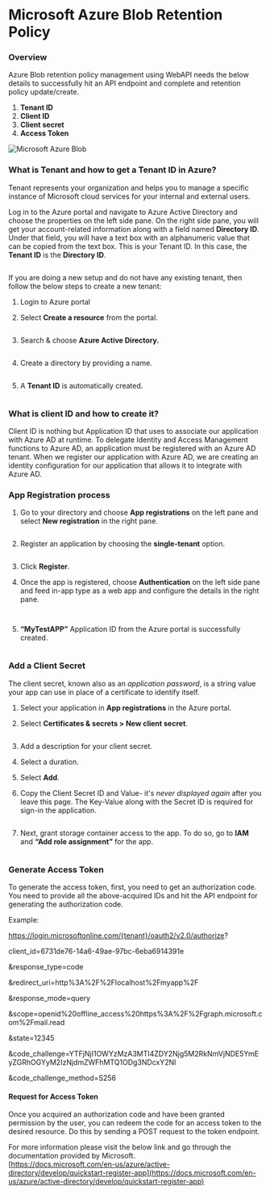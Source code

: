# Microsoft Azure Blob Retention Policy

### Overview <a href="#overview" id="overview"></a>

Azure Blob retention policy management using WebAPI needs the below details to successfully hit an API endpoint and complete and retention policy update/create.&#x20;

1. **Tenant ID**
2. **Client ID**
3. **Client secret**
4. **Access Token**

![Microsoft Azure Blob](https://cdn.document360.io/8711f4e7-c040-4616-aac9-d947f87e4619/Images/Documentation/image-1623320377782.png)

### **What is Tenant and how to get a Tenant ID in Azure?** <a href="#what-is-tenant-and-how-to-get-a-tenant-id-in-azure" id="what-is-tenant-and-how-to-get-a-tenant-id-in-azure"></a>

Tenant represents your organization and helps you to manage a specific instance of Microsoft cloud services for your internal and external users.

Log in to the Azure portal and navigate to Azure Active Directory and choose the properties on the left side pane. On the right side pane, you will get your account-related information along with a field named **Directory ID**. Under that field, you will have a text box with an alphanumeric value that can be copied from the text box. This is your Tenant ID.  In this case, the **Tenant ID** is the **Directory ID**.

<figure><img src="https://cdn.document360.io/8711f4e7-c040-4616-aac9-d947f87e4619/Images/Documentation/image-1623320579409.png" alt=""><figcaption></figcaption></figure>

If you are doing a new setup and do not have any existing tenant, then follow the below steps to create a new tenant:

1. Login to Azure portal
2.  Select **Create a resource** from the portal.

    <figure><img src="https://cdn.document360.io/8711f4e7-c040-4616-aac9-d947f87e4619/Images/Documentation/image-1623320589698.png" alt=""><figcaption></figcaption></figure>
3.  Search & choose **Azure Active Directory.**

    <figure><img src="https://cdn.document360.io/8711f4e7-c040-4616-aac9-d947f87e4619/Images/Documentation/image-1623320600509.png" alt=""><figcaption></figcaption></figure>
4.  Create a directory by providing a name.&#x20;

    <figure><img src="https://cdn.document360.io/8711f4e7-c040-4616-aac9-d947f87e4619/Images/Documentation/image-1623320609037.png" alt=""><figcaption></figcaption></figure>
5.  A **Tenant ID** is automatically created.

    <figure><img src="https://cdn.document360.io/8711f4e7-c040-4616-aac9-d947f87e4619/Images/Documentation/image-1623320618448.png" alt=""><figcaption></figcaption></figure>

### **What is client ID and how to create it?** <a href="#what-is-client-id-and-how-to-create-it" id="what-is-client-id-and-how-to-create-it"></a>

Client ID is nothing but Application ID that uses to associate our application with Azure AD at runtime. To delegate Identity and Access Management functions to Azure AD, an application must be registered with an Azure AD tenant. When we register our application with Azure AD, we are creating an identity configuration for our application that allows it to integrate with Azure AD.

### **App Registration process** <a href="#app-registration-process" id="app-registration-process"></a>

1.  Go to your directory and choose **App registrations** on the left pane and select **New registration** in the right pane.

    <figure><img src="https://cdn.document360.io/8711f4e7-c040-4616-aac9-d947f87e4619/Images/Documentation/image-1623320636166.png" alt=""><figcaption></figcaption></figure>
2.  Register an application by choosing the **single-tenant** option.

    <figure><img src="https://cdn.document360.io/8711f4e7-c040-4616-aac9-d947f87e4619/Images/Documentation/image-1623320649379.png" alt=""><figcaption></figcaption></figure>
3. Click **Register**.&#x20;
4.  Once the app is registered, choose **Authentication** on the left side pane and feed in-app type as a web app and configure the details in the right pane.

    <figure><img src="https://cdn.document360.io/8711f4e7-c040-4616-aac9-d947f87e4619/Images/Documentation/image-1623320659178.png" alt=""><figcaption></figcaption></figure>

    <figure><img src="https://cdn.document360.io/8711f4e7-c040-4616-aac9-d947f87e4619/Images/Documentation/image-1623320673810.png" alt=""><figcaption></figcaption></figure>
5.  **“MyTestAPP”** Application ID from the Azure portal is successfully created.

    <figure><img src="https://cdn.document360.io/8711f4e7-c040-4616-aac9-d947f87e4619/Images/Documentation/image-1623320686214.png" alt=""><figcaption></figcaption></figure>

### **Add a Client Secret** <a href="#add-a-client-secret" id="add-a-client-secret"></a>

The client secret, known also as an _application password_, is a string value your app can use in place of a certificate to identify itself.

1. Select your application in **App registrations** in the Azure portal.
2.  Select **Certificates & secrets > New client secret**.

    <figure><img src="https://cdn.document360.io/8711f4e7-c040-4616-aac9-d947f87e4619/Images/Documentation/image-1623320700276.png" alt=""><figcaption></figcaption></figure>
3. Add a description for your client secret.
4. Select a duration.
5. Select **Add**.
6.  Copy the Client Secret ID and Value- it's _never displayed again_ after you leave this page. The Key-Value along with the Secret ID is required for sign-in the application.

    <figure><img src="https://cdn.document360.io/8711f4e7-c040-4616-aac9-d947f87e4619/Images/Documentation/image-1623320718108.png" alt=""><figcaption></figcaption></figure>
7.  Next, grant storage container access to the app. To do so, go to **IAM** and **“Add role assignment”** for the app.

    <figure><img src="https://cdn.document360.io/8711f4e7-c040-4616-aac9-d947f87e4619/Images/Documentation/image-1623320730412.png" alt=""><figcaption></figcaption></figure>

### Generate Access Token <a href="#generate-access-token" id="generate-access-token"></a>

To generate the access token, first, you need to get an authorization code. You need to provide all the above-acquired IDs and hit the API endpoint for generating the authorization code.

Example:

https://login.microsoftonline.com/{tenant}/oauth2/v2.0/authorize?

client\_id=6731de76-14a6-49ae-97bc-6eba6914391e

\&response\_type=code

\&redirect\_uri=http%3A%2F%2Flocalhost%2Fmyapp%2F

\&response\_mode=query

\&scope=openid%20offline\_access%20https%3A%2F%2Fgraph.microsoft.com%2Fmail.read

\&state=12345

\&code\_challenge=YTFjNjI1OWYzMzA3MTI4ZDY2Njg5M2RkNmVjNDE5YmEyZGRhOGYyM2IzNjdmZWFhMTQ1ODg3NDcxY2Nl

\&code\_challenge\_method=S256

#### Request for Access Token <a href="#request-for-access-token" id="request-for-access-token"></a>

Once you acquired an authorization code and have been granted permission by the user, you can redeem the code for an access token to the desired resource. Do this by sending a POST request to the token endpoint.

For more information please visit the below link and go through the documentation provided by Microsoft.\
[https://docs.microsoft.com/en-us/azure/active-directory/develop/quickstart-register-app](https://docs.microsoft.com/en-us/azure/active-directory/develop/quickstart-register-app)
